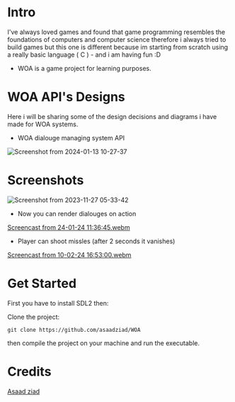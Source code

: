 # Intro
I've always loved games and found that game programming resembles the foundations of computers and computer science therefore i always tried to build games but this one is different because im starting from scratch using a really basic language ( C ) - and i am having fun :D

* WOA is a game project for learning purposes.

# WOA API's Designs
Here i will be sharing some of the design decisions and diagrams i have made for WOA systems.
- WOA dialouge managing system API

![Screenshot from 2024-01-13 10-27-37](https://github.com/Asaadziad/WOA/assets/108868994/d79398dc-4059-41c7-bd29-15dbc458f210)


# Screenshots

![Screenshot from 2023-11-27 05-33-42](https://github.com/Asaadziad/WOA/assets/108868994/1f015a5e-b233-4152-9dfc-223ed9cced09)

- Now you can render dialouges on action


[Screencast from 24-01-24 11:36:45.webm](https://github.com/Asaadziad/WOA/assets/108868994/f8024354-496b-471b-af04-ff226d782688)

- Player can shoot missles (after 2 seconds it vanishes)

[Screencast from 10-02-24 16:53:00.webm](https://github.com/Asaadziad/WOA/assets/108868994/1a0e485c-1b55-467d-94c6-6f9571ec917e)


# Get Started

First you have to install SDL2 then:

Clone the project:
```
git clone https://github.com/asaadziad/WOA
 ```

then compile the project on your machine and run the executable.


# Credits

[Asaad ziad](https://github.com/asaadziad)
